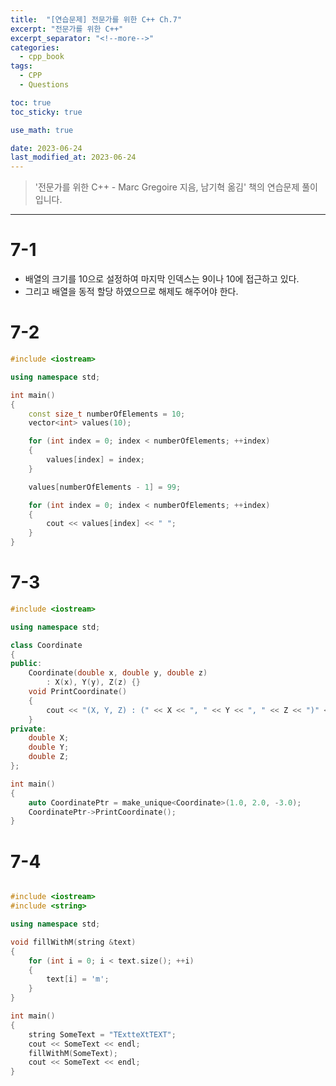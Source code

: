 ```yaml
---
title:  "[연습문제] 전문가를 위한 C++ Ch.7"
excerpt: "전문가를 위한 C++"
excerpt_separator: "<!--more-->"
categories:
  - cpp_book
tags:
  - CPP
  - Questions

toc: true
toc_sticky: true

use_math: true

date: 2023-06-24
last_modified_at: 2023-06-24
---
```


> '전문가를 위한 C++ - Marc Gregoire 지음, 남기혁 옮김' 책의 연습문제 풀이입니다.

---

# 7-1
- 배열의 크기를 10으로 설정하여 마지막 인덱스는 9이나 10에 접근하고 있다.
- 그리고 배열을 동적 할당 하였으므로 해제도 해주어야 한다.

# 7-2

```cpp
#include <iostream>

using namespace std;

int main()
{
	const size_t numberOfElements = 10;
	vector<int> values(10);

	for (int index = 0; index < numberOfElements; ++index)
	{
		values[index] = index;
	}

	values[numberOfElements - 1] = 99;

	for (int index = 0; index < numberOfElements; ++index)
	{
		cout << values[index] << " ";
	}
}
```

# 7-3

```cpp
#include <iostream>

using namespace std;

class Coordinate
{
public:
	Coordinate(double x, double y, double z)
		: X(x), Y(y), Z(z) {}
	void PrintCoordinate()
	{
		cout << "(X, Y, Z) : (" << X << ", " << Y << ", " << Z << ")" << endl; 
	}
private:
	double X;
	double Y;
	double Z;
};

int main()
{
	auto CoordinatePtr = make_unique<Coordinate>(1.0, 2.0, -3.0);
	CoordinatePtr->PrintCoordinate();
}
```

# 7-4

```cpp

#include <iostream>
#include <string>

using namespace std;

void fillWithM(string &text)
{
	for (int i = 0; i < text.size(); ++i)
	{
		text[i] = 'm';
	}
}

int main()
{
	string SomeText = "TExtteXtTEXT";
	cout << SomeText << endl;
	fillWithM(SomeText);
	cout << SomeText << endl;
}
```